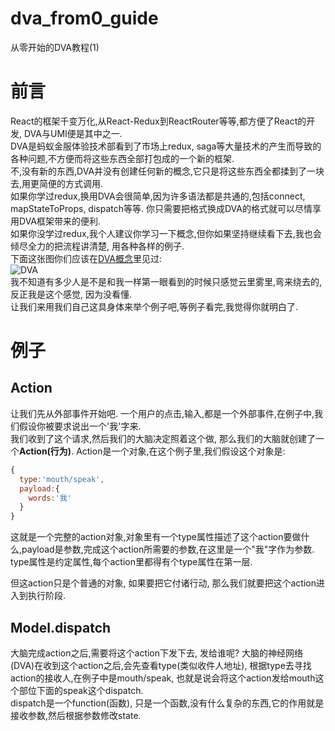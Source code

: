 # dva_from0_guide
从零开始的DVA教程(1)
# 前言
React的框架千变万化,从React-Redux到ReactRouter等等,都方便了React的开发, DVA与UMI便是其中之一.  
DVA是蚂蚁金服体验技术部看到了市场上redux, saga等大量技术的产生而导致的各种问题,不方便而将这些东西全部打包成的一个新的框架.  
不,没有新的东西,DVA并没有创建任何新的概念,它只是将这些东西全都揉到了一块去,用更简便的方式调用.  
如果你学过redux,换用DVA会很简单,因为许多语法都是共通的,包括connect, mapStateToProps, dispatch等等. 你只需要把格式换成DVA的格式就可以尽情享用DVA框架带来的便利.  
如果你没学过redux,我个人建议你学习一下概念,但你如果坚持继续看下去,我也会倾尽全力的把流程讲清楚, 用各种各样的例子.  
下面这张图你们应该在[DVA概念](https://dvajs.com/guide/concepts.html)里见过:  
![DVA](https://zos.alipayobjects.com/rmsportal/PPrerEAKbIoDZYr.png)  
我不知道有多少人是不是和我一样第一眼看到的时候只感觉云里雾里,弯来绕去的,反正我是这个感觉, 因为没看懂.  
让我们来用我们自己这具身体来举个例子吧,等例子看完,我觉得你就明白了.  

# 例子
## Action
让我们先从外部事件开始吧. 一个用户的点击,输入,都是一个外部事件,在例子中,我们假设你被要求说出一个'我'字来.  
我们收到了这个请求,然后我们的大脑决定照着这个做, 那么我们的大脑就创建了一个**Action(行为)**. Action是一个对象,在这个例子里,我们假设这个对象是:
```javascript
{
  type:'mouth/speak',
  payload:{
    words:'我'
  }
}
```
这就是一个完整的action对象,对象里有一个type属性描述了这个action要做什么,payload是参数,完成这个action所需要的参数,在这里是一个"我"字作为参数.  
type属性是约定属性,每个action里都得有个type属性在第一层.  

但这action只是个普通的对象, 如果要把它付诸行动, 那么我们就要把这个action进入到执行阶段.  
## Model.dispatch
大脑完成action之后,需要将这个action下发下去, 发给谁呢? 大脑的神经网络(DVA)在收到这个action之后,会先查看type(类似收件人地址), 根据type去寻找action的接收人,在例子中是mouth/speak, 也就是说会将这个action发给mouth这个部位下面的speak这个dispatch.  
dispatch是一个function(函数), 只是一个函数,没有什么复杂的东西,它的作用就是接收参数,然后根据参数修改state. 
